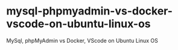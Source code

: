 # mysql-phpmyadmin-vs-docker-vscode-on-ubuntu-linux-os
MySql, phpMyAdmin vs Docker, VScode on Ubuntu Linux OS
